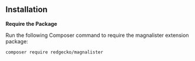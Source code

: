 ## Installation

 **Require the Package**

Run the following Composer command to require the magnalister extension package:

```shell
composer require redgecko/magnalister

